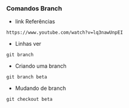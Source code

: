 ### Comandos Branch
* link Referências
```
https://www.youtube.com/watch?v=lq3nawUnpEI
```
* Linhas ver
```
git branch
```

* Criando uma branch
```
git branch beta
```

* Mudando de branch
```
git checkout beta
```